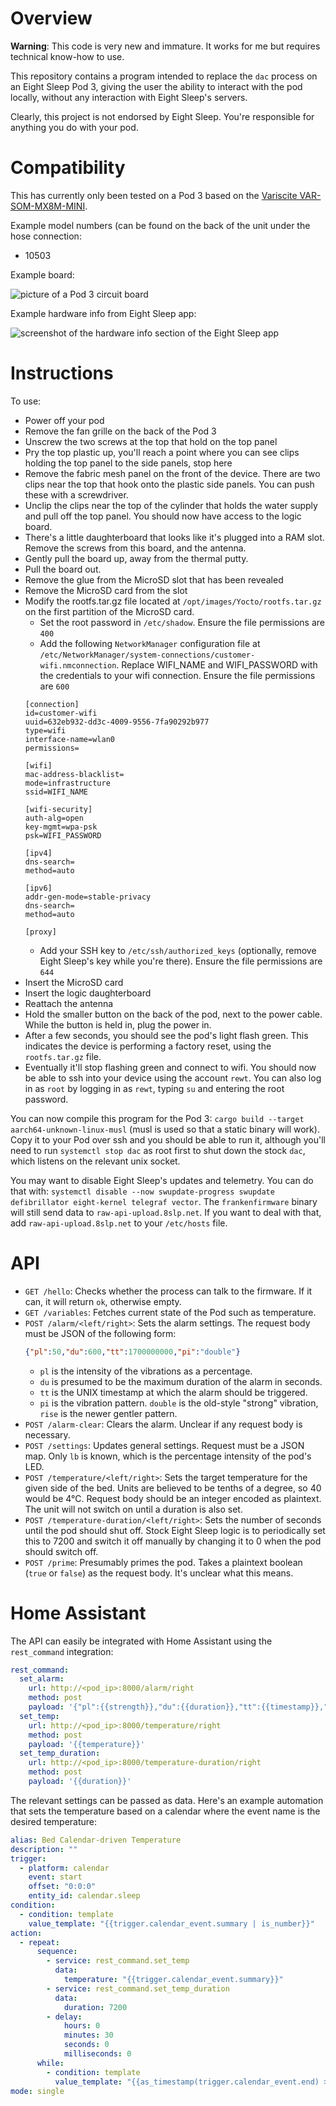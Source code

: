 # Overview

**Warning**: This code is very new and immature. It works for me but requires technical know-how to use.

This repository contains a program intended to replace the `dac` process on an Eight Sleep Pod 3, giving the user the ability to interact with the pod locally, without any interaction with Eight Sleep's servers.

Clearly, this project is not endorsed by Eight Sleep. You're responsible for anything you do with your pod.

# Compatibility

This has currently only been tested on a Pod 3 based on the [Variscite VAR-SOM-MX8M-MINI](https://www.variscite.com/product/system-on-module-som/cortex-a53-krait/var-som-mx8m-mini-nxp-i-mx8m-mini/).

Example model numbers (can be found on the back of the unit under the hose connection:
- 10503

Example board: 

![picture of a Pod 3 circuit board](doc_img/board.jpg)

Example hardware info from Eight Sleep app: 

![screenshot of the hardware info section of the Eight Sleep app](doc_img/hwinfo.jpg)

# Instructions

To use:
- Power off your pod
- Remove the fan grille on the back of the Pod 3
- Unscrew the two screws at the top that hold on the top panel
- Pry the top plastic up, you'll reach a point where you can see clips holding the top panel to the side panels, stop here
- Remove the fabric mesh panel on the front of the device. There are two clips near the top that hook onto the plastic side panels. You can push these with a screwdriver.
- Unclip the clips near the top of the cylinder that holds the water supply and pull off the top panel. You should now have access to the logic board.
- There's a little daughterboard that looks like it's plugged into a RAM slot. Remove the screws from this board, and the antenna.
- Gently pull the board up, away from the thermal putty.
- Pull the board out.
- Remove the glue from the MicroSD slot that has been revealed
- Remove the MicroSD card from the slot
- Modify the rootfs.tar.gz file located at `/opt/images/Yocto/rootfs.tar.gz` on the first partition of the MicroSD card.
    - Set the root password in `/etc/shadow`. Ensure the file permissions are `400`
    - Add the following `NetworkManager` configuration file at `/etc/NetworkManager/system-connections/customer-wifi.nmconnection`. Replace WIFI_NAME and WIFI_PASSWORD with the credentials to your wifi connection. Ensure the file permissions are `600`
    ```
    [connection]
    id=customer-wifi
    uuid=632eb932-dd3c-4009-9556-7fa90292b977
    type=wifi
    interface-name=wlan0
    permissions=
    
    [wifi]
    mac-address-blacklist=
    mode=infrastructure
    ssid=WIFI_NAME
    
    [wifi-security]
    auth-alg=open
    key-mgmt=wpa-psk
    psk=WIFI_PASSWORD
    
    [ipv4]
    dns-search=
    method=auto
    
    [ipv6]
    addr-gen-mode=stable-privacy
    dns-search=
    method=auto
    
    [proxy]
    ```
    - Add your SSH key to `/etc/ssh/authorized_keys` (optionally, remove Eight Sleep's key while you're there). Ensure the file permissions are `644`
- Insert the MicroSD card
- Insert the logic daughterboard
- Reattach the antenna
- Hold the smaller button on the back of the pod, next to the power cable. While the button is held in, plug the power in.
- After a few seconds, you should see the pod's light flash green. This indicates the device is performing a factory reset, using the `rootfs.tar.gz` file.
- Eventually it'll stop flashing green and connect to wifi. You should now be able to ssh into your device using the account `rewt`. You can also log in as `root` by logging in as `rewt`, typing `su` and entering the root password.

You can now compile this program for the Pod 3: `cargo build --target aarch64-unknown-linux-musl` (musl is used so that a static binary will work). Copy it to your Pod over ssh and you should be able to run it, although you'll need to run `systemctl stop dac` as root first to shut down the stock `dac`, which listens on the relevant unix socket.

You may want to disable Eight Sleep's updates and telemetry. You can do that with: `systemctl disable --now swupdate-progress swupdate defibrillator eight-kernel telegraf vector`. The `frankenfirmware` binary will still send data to `raw-api-upload.8slp.net`. If you want to deal with that, add `raw-api-upload.8slp.net` to your `/etc/hosts` file.

# API

- `GET /hello`: Checks whether the process can talk to the firmware. If it can, it will return `ok`, otherwise empty.
- `GET /variables`: Fetches current state of the Pod such as temperature.
- `POST /alarm/<left/right>`: Sets the alarm settings. The request body must be JSON of the following form:
  ```json
  {"pl":50,"du":600,"tt":1700000000,"pi":"double"}
  ```
  - `pl` is the intensity of the vibrations as a percentage.
  - `du` is presumed to be the maximum duration of the alarm in seconds.
  - `tt` is the UNIX timestamp at which the alarm should be triggered.
  - `pi` is the vibration pattern. `double` is the old-style "strong" vibration, `rise` is the newer gentler pattern.
- `POST /alarm-clear`: Clears the alarm. Unclear if any request body is necessary.
- `POST /settings`: Updates general settings. Request must be a JSON map. Only `lb` is known, which is the percentage intensity of the pod's LED.
- `POST /temperature/<left/right>`: Sets the target temperature for the given side of the bed. Units are believed to be tenths of a degree, so 40 would be 4°C. Request body should be an integer encoded as plaintext. The unit will not switch on until a duration is also set.
- `POST /temperature-duration/<left/right>`: Sets the number of seconds until the pod should shut off. Stock Eight Sleep logic is to periodically set this to 7200 and switch it off manually by changing it to 0 when the pod should switch off.
- `POST /prime`: Presumably primes the pod. Takes a plaintext boolean (`true` or `false`) as the request body. It's unclear what this means.

# Home Assistant

The API can easily be integrated with Home Assistant using the `rest_command` integration:

```yaml
rest_command:
  set_alarm:
    url: http://<pod_ip>:8000/alarm/right
    method: post
    payload: '{"pl":{{strength}},"du":{{duration}},"tt":{{timestamp}},"pi":"{{pattern}}"}'
  set_temp:
    url: http://<pod_ip>:8000/temperature/right
    method: post
    payload: '{{temperature}}'
  set_temp_duration:
    url: http://<pod_ip>:8000/temperature-duration/right
    method: post
    payload: '{{duration}}'
```

The relevant settings can be passed as data. Here's an example automation that sets the temperature based on a calendar where the event name is the desired temperature:

```yaml
alias: Bed Calendar-driven Temperature
description: ""
trigger:
  - platform: calendar
    event: start
    offset: "0:0:0"
    entity_id: calendar.sleep
condition:
  - condition: template
    value_template: "{{trigger.calendar_event.summary | is_number}}"
action:
  - repeat:
      sequence:
        - service: rest_command.set_temp
          data:
            temperature: "{{trigger.calendar_event.summary}}"
        - service: rest_command.set_temp_duration
          data:
            duration: 7200
        - delay:
            hours: 0
            minutes: 30
            seconds: 0
            milliseconds: 0
      while:
        - condition: template
          value_template: "{{as_timestamp(trigger.calendar_event.end) > as_timestamp(now())}}"
mode: single
```
